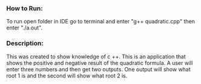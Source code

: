 


### How to Run:

To run open folder in IDE  go to terminal and enter "g++ quadratic.cpp"  then enter "./a.out".




### Description:

This was created to show knowledge of c ++. This is an application that shows the positive and negative result of the quadratic formula. A user will enter three numbers and then get two outputs. One output will show what root 1 is and the second will show what root 2 is.
